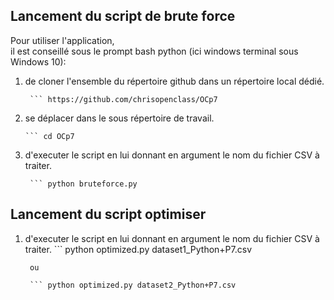 
## Lancement du script de brute force

Pour utiliser l'application,   
il est conseillé sous le prompt bash python (ici windows terminal sous Windows 10):  

1. de cloner l'ensemble du répertoire github dans un répertoire local dédié.  

        ``` https://github.com/chrisopenclass/OCp7

2. se déplacer dans le sous répertoire de travail.

       ``` cd OCp7
       
2. d'executer le script  en lui donnant en argument le nom du fichier CSV à traiter.

        ``` python bruteforce.py

## Lancement du script optimiser

1. d'executer le script  en lui donnant en argument le nom du fichier CSV à traiter.
        ``` python optimized.py dataset1_Python+P7.csv
        
        ou
        
        ``` python optimized.py dataset2_Python+P7.csv
